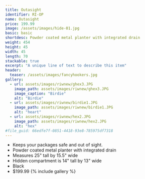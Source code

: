 ```yaml
---
title: Outasight
identifier: RI-OP
name: Outasight
price: 199.99
image: /assets/images/hide-01.jpg
basic: basic
shortdesc: Powder coated metal planter with integrated drain
weight: 454
height: 45
width: 45
length: 70
stackable: true
excerpt: "A unique line of text to describe this item"
header:
  teaser: /assets/images/fancyhookers.jpg
gallery:
  - url: assets/images/riwnew/ghex3.JPG
    image_path: assets/images/riwnew/ghex3.JPG
    image_caption: "Birdie"
    alt: "Birdie"
  - url: assets/images/riwnew/birdie1.JPG
    image_path: assets/images/riwnew/birdie1.JPG
    alt: "heart"
  - url: assets/images/riwnew/hex2.JPG
    image_path: assets/images/riwnew/hex2.JPG
    alt: "hex"
#file_guid: 66edfe7f-0851-4418-93e8-785975df7318
---
```



- Keeps your packages safe and out of sight.  
- Powder coated metal planter with integrated drain  
- Measures 25" tall by 15.5" wide  
- Hidden compartment is 14" tall by 13" wide
- Black
- $199.99
{% include gallery %}

